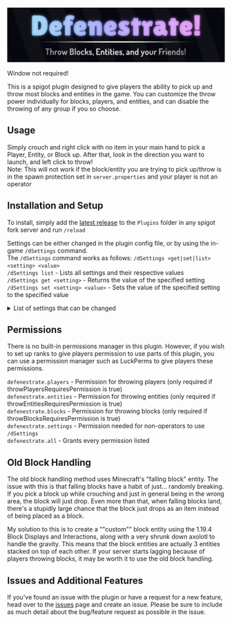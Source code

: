 
![defenestrateBanner.png](images%2FdefenestrateBanner.png)

Window not required!  

This is a spigot plugin designed to give players the ability to pick up and throw most blocks and entities in the game. You can customize the throw power individually for blocks, players, and entities, and can disable the throwing of any group if you so choose.

## Usage
Simply crouch and right click with no item in your main hand to pick a Player, Entity, or Block up. After that, look in the direction you want to launch, and left click to throw!  
Note: This will not work if the block/entity you are trying to pick up/throw is in the spawn protection set in `server.properties` and your player is not an operator

## Installation and Setup
To install, simply add the [latest release](https://github.com/Pm7-dev/Defenestrate/releases) to the `Plugins` folder in any spigot fork server and run `/reload`

Settings can be either changed in the plugin config file, or by using the in-game `/dSettings` command.  
The `/dSettings` command works as follows:
`/dSettings <get|set|list> <setting> <value>`  
`/dSettings list` - Lists all settings and their respective values  
`/dSettings get <setting>` - Returns the value of the specified setting  
`/dSettings set <setting> <value>` - Sets the value of the specified setting to the specified value


<details>
  <summary> List of settings that can be changed </summary>

Power settings:
- `playerThrowPower (Default: 2.5)` - The power at which players are thrown
- `entityThrowPower (Default: 2.5)` - The power at which other entities are thrown
- `blockThrowPower (Default: 2.5)` - The power at which blocks are thrown

Feature toggles:
- `playerThrowEnabled (Default: true)` - If any player will be allowed to throw players
- `entityThrowEnabled (Default: true)` - If any player will be allowed to throw other entities
- `blockThrowEnabled (Default: true)` - If any player will be allowed to throw blocks

Permission settings:
- `throwPlayersRequiresPermission (Default: false)` - If players need a permission to throw players (only used if playerThrowEnabled is true)
- `throwEntitiesRequiresPermission (Default: false)` - If players need a permission to throw entities (only used if entityThrowEnabled is true)
- `throwBlocksRequiresPermission (Default: false)` - If players need a permission to throw blocks (only used if blockThrowEnabled is true)

Other settings:
- `oldBlockHandling (Default: false)` - Uses a simpler method of handling the picking up and throwing of blocks (not recommended, more info [here](https://github.com/Pm7-dev/Defenestrate#old-block-handling))
- `breakThingsMode (Default: false)` - Removes the filter stopping players from picking up and throwing illegal blocks (nether portals, bedrock, barriers)

</details>

## Permissions
There is no built-in permissions manager in this plugin. However, if you wish to set up ranks to give players permission to use parts of this plugin, you can use a permission manager such as LuckPerms to give players these permissions.  

`defenestrate.players` - Permission for throwing players (only required if throwPlayersRequiresPermission is true)  
`defenestrate.entities` - Permission for throwing entities (only required if throwEntitiesRequiresPermission is true)  
`defenestrate.blocks` - Permission for throwing blocks (only required if throwBlocksRequiresPermission is true)  
`defenestrate.settings` - Permission needed for non-operators to use `/dSettings`  
`defenestrate.all` - Grants every permission listed

## Old Block Handling
The old block handling method uses Minecraft's "falling block" entity. The issue with this is that falling blocks have a habit of just... randomly breaking. If you pick a block up while crouching and just in general being in the wrong area, the block will just drop. Even more than that, when falling blocks land, there's a stupidly large chance that the block just drops as an item instead of being placed as a block.

My solution to this is to create a ""custom"" block entity using the 1.19.4 Block Displays and Interactions, along with a very shrunk down axolotl to handle the gravity. This means that the block entities are actually 3 entities stacked on top of each other. If your server starts lagging because of players throwing blocks, it may be worth it to use the old block handling. 

## Issues and Additional Features
If you've found an issue with the plugin or have a request for a new feature, head over to the [issues](https://github.com/Pm7-dev/Defenestrate/issues) page and create an issue. Please be sure to include as much detail about the bug/feature request as possible in the issue.
